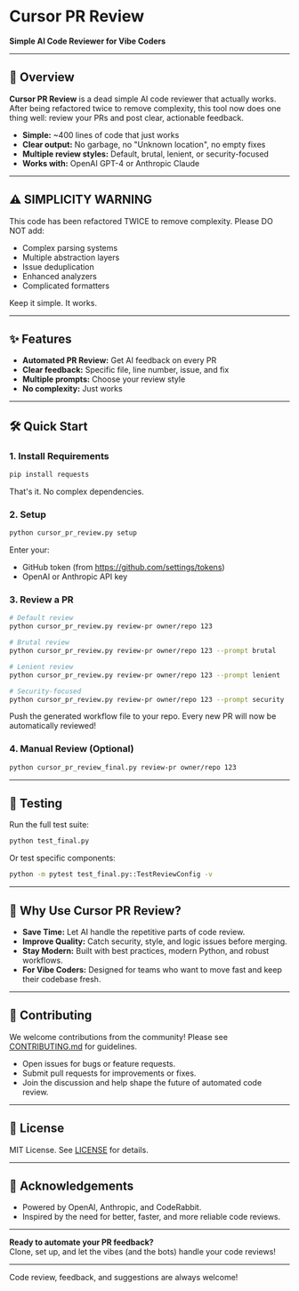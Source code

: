 # Cursor PR Review

**Simple AI Code Reviewer for Vibe Coders**

---

## 🚀 Overview

**Cursor PR Review** is a dead simple AI code reviewer that actually works. After being refactored twice to remove complexity, this tool now does one thing well: review your PRs and post clear, actionable feedback.

- **Simple:** ~400 lines of code that just works
- **Clear output:** No garbage, no "Unknown location", no empty fixes
- **Multiple review styles:** Default, brutal, lenient, or security-focused
- **Works with:** OpenAI GPT-4 or Anthropic Claude

---

## ⚠️ SIMPLICITY WARNING

This code has been refactored TWICE to remove complexity. Please DO NOT add:
- Complex parsing systems
- Multiple abstraction layers  
- Issue deduplication
- Enhanced analyzers
- Complicated formatters

Keep it simple. It works.

---

## ✨ Features

- **Automated PR Review:** Get AI feedback on every PR
- **Clear feedback:** Specific file, line number, issue, and fix
- **Multiple prompts:** Choose your review style
- **No complexity:** Just works

---

## 🛠️ Quick Start

### 1. Install Requirements

```bash
pip install requests
```

That's it. No complex dependencies.

### 2. Setup

```bash
python cursor_pr_review.py setup
```

Enter your:
- GitHub token (from https://github.com/settings/tokens)
- OpenAI or Anthropic API key

### 3. Review a PR

```bash
# Default review
python cursor_pr_review.py review-pr owner/repo 123

# Brutal review
python cursor_pr_review.py review-pr owner/repo 123 --prompt brutal

# Lenient review  
python cursor_pr_review.py review-pr owner/repo 123 --prompt lenient

# Security-focused
python cursor_pr_review.py review-pr owner/repo 123 --prompt security
```

Push the generated workflow file to your repo. Every new PR will now be automatically reviewed!

### 4. Manual Review (Optional)

```bash
python cursor_pr_review_final.py review-pr owner/repo 123
```

---

## 🧪 Testing

Run the full test suite:

```bash
python test_final.py
```

Or test specific components:

```bash
python -m pytest test_final.py::TestReviewConfig -v
```

---

## 📝 Why Use Cursor PR Review?

- **Save Time:** Let AI handle the repetitive parts of code review.
- **Improve Quality:** Catch security, style, and logic issues before merging.
- **Stay Modern:** Built with best practices, modern Python, and robust workflows.
- **For Vibe Coders:** Designed for teams who want to move fast and keep their codebase fresh.

---

## 🤝 Contributing

We welcome contributions from the community! Please see [CONTRIBUTING.md](CONTRIBUTING.md) for guidelines.

- Open issues for bugs or feature requests.
- Submit pull requests for improvements or fixes.
- Join the discussion and help shape the future of automated code review.

---

## 📄 License

MIT License. See [LICENSE](LICENSE) for details.

---

## 🙏 Acknowledgements

- Powered by OpenAI, Anthropic, and CodeRabbit.
- Inspired by the need for better, faster, and more reliable code reviews.

---

**Ready to automate your PR feedback?**  
Clone, set up, and let the vibes (and the bots) handle your code reviews!

---

Code review, feedback, and suggestions are always welcome!
